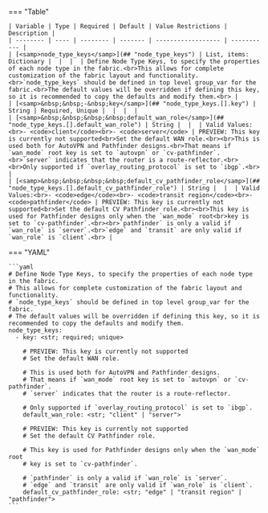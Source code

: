 <!--
  ~ Copyright (c) 2024 Arista Networks, Inc.
  ~ Use of this source code is governed by the Apache License 2.0
  ~ that can be found in the LICENSE file.
  -->
=== "Table"

    | Variable | Type | Required | Default | Value Restrictions | Description |
    | -------- | ---- | -------- | ------- | ------------------ | ----------- |
    | [<samp>node_type_keys</samp>](## "node_type_keys") | List, items: Dictionary |  |  |  | Define Node Type Keys, to specify the properties of each node type in the fabric.<br>This allows for complete customization of the fabric layout and functionality.<br>`node_type_keys` should be defined in top level group_var for the fabric.<br>The default values will be overridden if defining this key, so it is recommended to copy the defaults and modify them.<br> |
    | [<samp>&nbsp;&nbsp;-&nbsp;key</samp>](## "node_type_keys.[].key") | String | Required, Unique |  |  |  |
    | [<samp>&nbsp;&nbsp;&nbsp;&nbsp;default_wan_role</samp>](## "node_type_keys.[].default_wan_role") | String |  |  | Valid Values:<br>- <code>client</code><br>- <code>server</code> | PREVIEW: This key is currently not supported<br>Set the default WAN role.<br><br>This is used both for AutoVPN and Pathfinder designs.<br>That means if `wan_mode` root key is set to `autovpn` or `cv-pathfinder`.<br>`server` indicates that the router is a route-reflector.<br><br>Only supported if `overlay_routing_protocol` is set to `ibgp`.<br> |
    | [<samp>&nbsp;&nbsp;&nbsp;&nbsp;default_cv_pathfinder_role</samp>](## "node_type_keys.[].default_cv_pathfinder_role") | String |  |  | Valid Values:<br>- <code>edge</code><br>- <code>transit region</code><br>- <code>pathfinder</code> | PREVIEW: This key is currently not supported<br>Set the default CV Pathfinder role.<br><br>This key is used for Pathfinder designs only when the `wan_mode` root<br>key is set to `cv-pathfinder`.<br><br>`pathfinder` is only a valid if `wan_role` is `server`.<br>`edge` and `transit` are only valid if `wan_role` is `client`.<br> |

=== "YAML"

    ```yaml
    # Define Node Type Keys, to specify the properties of each node type in the fabric.
    # This allows for complete customization of the fabric layout and functionality.
    # `node_type_keys` should be defined in top level group_var for the fabric.
    # The default values will be overridden if defining this key, so it is recommended to copy the defaults and modify them.
    node_type_keys:
      - key: <str; required; unique>

        # PREVIEW: This key is currently not supported
        # Set the default WAN role.

        # This is used both for AutoVPN and Pathfinder designs.
        # That means if `wan_mode` root key is set to `autovpn` or `cv-pathfinder`.
        # `server` indicates that the router is a route-reflector.

        # Only supported if `overlay_routing_protocol` is set to `ibgp`.
        default_wan_role: <str; "client" | "server">

        # PREVIEW: This key is currently not supported
        # Set the default CV Pathfinder role.

        # This key is used for Pathfinder designs only when the `wan_mode` root
        # key is set to `cv-pathfinder`.

        # `pathfinder` is only a valid if `wan_role` is `server`.
        # `edge` and `transit` are only valid if `wan_role` is `client`.
        default_cv_pathfinder_role: <str; "edge" | "transit region" | "pathfinder">
    ```
